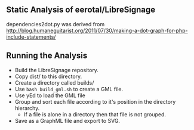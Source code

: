 
## Static Analysis of eerotal/LibreSignage

dependencies2dot.py was derived from http://blog.humaneguitarist.org/2011/07/30/making-a-dot-graph-for-php-include-statements/

## Running the Analysis

- Build the LibreSignage repository.
- Copy dist/ to this directory.
- Create a directory called builds/
- Use ``bash build_gml.sh`` to create a GML file.
- Use yEd to load the GML file
- Group and sort each file according to it's position in the directory hierarchy.
  - If a file is alone in a directory then that file is not grouped.
- Save as a GraphML file and export to SVG.